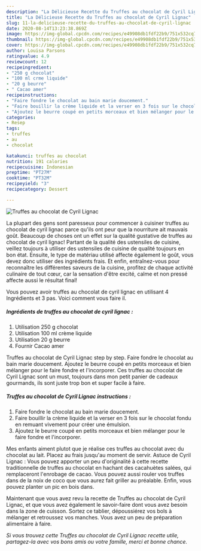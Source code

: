 ```yaml
---
description: "La Délicieuse Recette du Truffes au chocolat de Cyril Lignac"
title: "La Délicieuse Recette du Truffes au chocolat de Cyril Lignac"
slug: 11-la-delicieuse-recette-du-truffes-au-chocolat-de-cyril-lignac
date: 2020-08-14T13:23:38.869Z
image: https://img-global.cpcdn.com/recipes/e49908db1fdf22b9/751x532cq70/truffes-au-chocolat-de-cyril-lignac-photo-principale-de-la-recette.jpg
thumbnail: https://img-global.cpcdn.com/recipes/e49908db1fdf22b9/751x532cq70/truffes-au-chocolat-de-cyril-lignac-photo-principale-de-la-recette.jpg
cover: https://img-global.cpcdn.com/recipes/e49908db1fdf22b9/751x532cq70/truffes-au-chocolat-de-cyril-lignac-photo-principale-de-la-recette.jpg
author: Louisa Parsons
ratingvalue: 4.9
reviewcount: 12
recipeingredient:
- "250 g chocolat"
- "100 ml crme liquide"
- "20 g beurre"
- " Cacao amer"
recipeinstructions:
- "Faire fondre le chocolat au bain marie doucement."
- "Faire bouillir la crème liquide et la verser en 3 fois sur le chocolat fondu en remuant vivement pour créer une émulsion."
- "Ajoutez le beurre coupé en petits morceaux et bien mélanger pour le faire fondre et l&#39;incorporer."
categories:
- Resep
tags:
- truffes
- au
- chocolat

katakunci: truffes au chocolat 
nutrition: 191 calories
recipecuisine: Indonesian
preptime: "PT27M"
cooktime: "PT32M"
recipeyield: "3"
recipecategory: Dessert

---
```



![Truffes au chocolat de Cyril Lignac](https://img-global.cpcdn.com/recipes/e49908db1fdf22b9/751x532cq70/truffes-au-chocolat-de-cyril-lignac-photo-principale-de-la-recette.jpg)

La plupart des gens sont paresseux pour commencer à cuisiner truffes au chocolat de cyril lignac parce qu'ils ont peur que la nourriture ait mauvais goût. Beaucoup de choses ont un effet sur la qualité gustative de truffes au chocolat de cyril lignac! Partant de la qualité des ustensiles de cuisine, veillez toujours à utiliser des ustensiles de cuisine de qualité toujours en bon état. Ensuite, le type de matériau utilisé affecte également le goût, vous devez donc utiliser des ingrédients frais. Et enfin, entraînez-vous pour reconnaître les différentes saveurs de la cuisine, profitez de chaque activité culinaire de tout cœur, car la sensation d'être excité, calme et non pressé affecte aussi le résultat final!

<!--inarticleads1-->

Vous pouvez avoir truffes au chocolat de cyril lignac en utilisant 4 Ingrédients et 3 pas. Voici comment vous faire il.

##### Ingrédients de truffes au chocolat de cyril lignac :

1. Utilisation 250 g chocolat
1. Utilisation 100 ml crème liquide
1. Utilisation 20 g beurre
1. Fournir  Cacao amer


Truffes au chocolat de Cyril Lignac step by step. Faire fondre le chocolat au bain marie doucement. Ajoutez le beurre coupé en petits morceaux et bien mélanger pour le faire fondre et l&#39;incorporer. Ces truffes au chocolat de Cyril Lignac sont un must, toujours dans mon petit panier de cadeaux gourmands, ils sont juste trop bon et super facile à faire. 

<!--inarticleads2-->

##### Truffes au chocolat de Cyril Lignac instructions :

1. Faire fondre le chocolat au bain marie doucement.
1. Faire bouillir la crème liquide et la verser en 3 fois sur le chocolat fondu en remuant vivement pour créer une émulsion.
1. Ajoutez le beurre coupé en petits morceaux et bien mélanger pour le faire fondre et l&#39;incorporer.


Mes enfants aiment plutot que je réalise ces truffes au chocolat avec du chocolat au lait. Placez au frais jusqu&#39;au moment de servir. Astuce de Cyril Lignac : Vous pouvez apporter un peu d&#39;originalité à cette recette traditionnelle de truffes au chocolat en hachant des cacahuètes salées, qui remplaceront l&#39;enrobage de cacao. Vous pouvez aussi rouler vos truffes dans de la noix de coco que vous aurez fait griller au préalable. Enfin, vous pouvez planter un pic en bois dans. 

<!--inarticleads1-->

<p>
Maintenant que vous avez revu la recette de Truffes au chocolat de Cyril Lignac, et que vous avez également le savoir-faire dont vous avez besoin dans la zone de cuisson. Sortez ce tablier, dépoussiérez vos bols à mélanger et retroussez vos manches. Vous avez un peu de préparation alimentaire à faire.
</p>

<p>
<i>Si vous trouvez cette Truffes au chocolat de Cyril Lignac recette utile, partagez-la avec vos bons amis ou votre famille, merci et bonne chance.</i>
</p>
